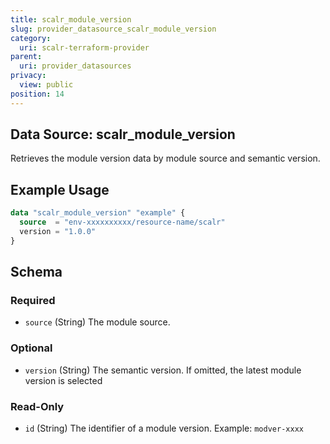 ```yaml
---
title: scalr_module_version
slug: provider_datasource_scalr_module_version
category:
  uri: scalr-terraform-provider
parent:
  uri: provider_datasources
privacy:
  view: public
position: 14
---
```

## Data Source: scalr_module_version

Retrieves the module version data by module source and semantic version.

## Example Usage

```terraform
data "scalr_module_version" "example" {
  source  = "env-xxxxxxxxxx/resource-name/scalr"
  version = "1.0.0"
}
```

<!-- schema generated by tfplugindocs -->
## Schema

### Required

- `source` (String) The module source.

### Optional

- `version` (String) The semantic version. If omitted, the latest module version is selected

### Read-Only

- `id` (String) The identifier of а module version. Example: `modver-xxxx`
